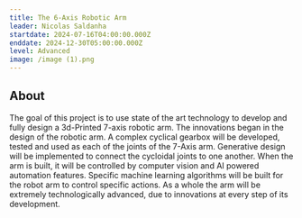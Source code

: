 ```yaml
---
title: The 6-Axis Robotic Arm
leader: Nicolas Saldanha
startdate: 2024-07-16T04:00:00.000Z
enddate: 2024-12-30T05:00:00.000Z
level: Advanced  
image: /image (1).png
---
```


## About

The goal of this project is to use state of the art technology to develop and
  fully design a 3d-Printed 7-axis robotic arm. The innovations began in the
  design of the robotic arm. A complex cyclical gearbox will be developed,
  tested and used as each of the joints of the 7-Axis arm. Generative design
  will be implemented to connect the cycloidal joints to one another. When the
  arm is built, it will be controlled by computer vision and AI powered
  automation features. Specific machine learning algorithms will be built for
  the robot arm to control specific actions. As a whole the arm will be
  extremely technologically advanced, due to innovations at every step of its
  development.